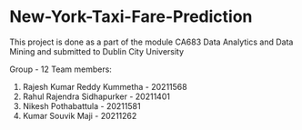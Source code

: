 # New-York-Taxi-Fare-Prediction
This project is done as a part of the module CA683 Data Analytics and Data Mining and submitted to Dublin City University

Group - 12 Team members:
1. Rajesh Kumar Reddy Kummetha - 20211568
2. Rahul Rajendra Sidhapurker - 20211401
3. Nikesh Pothabattula - 20211581
4. Kumar Souvik Maji - 20211262
